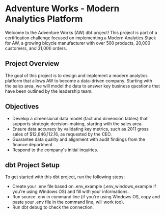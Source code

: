 # Adventure Works - Modern Analytics Platform

Welcome to the Adventure Works (AW) dbt project! This project is part of a certification challenge focused on implementing a Modern Analytics Stack for AW, a growing bicycle manufacturer with over 500 products, 20,000 customers, and 31,000 orders.

## Project Overview

The goal of this project is to design and implement a modern analytics platform that allows AW to become a data-driven company. Starting with the sales area, we will model the data to answer key business questions that have been outlined by the leadership team.

## Objectives

- Develop a dimensional data model (fact and dimension tables) that supports strategic decision-making, starting with the sales area.
- Ensure data accuracy by validating key metrics, such as 2011 gross sales of $12,646,112.16, as requested by the CEO.
- Guarantee data quality and alignment with audit findings from the finance department.
- Respond to the company's initial inquiries.
  
## dbt Project Setup

To get started with this dbt project, run the following steps:

- Create your .env file based on .env_example (.env_windows_example if you're using Windows OS) and fill with your informations.
- Run source .env in command line (if you're using Windows OS, copy and paste your .env file in the command line, will work too).
- Run dbt debug to check the connection.
